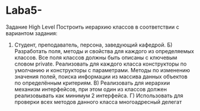 # Laba5-
Задание High Level
Построить иерархию классов в соответствии с вариантом задания:
1. Студент, преподаватель, персона, заведующий кафедрой.
Б) Разработать поля, методы и свойства для каждого из определяемых классов. Все поля классов
должны быть описаны с ключевым словом private. Реализовать для каждого класса конструкторы по
умолчанию и конструкторы с параметрами. Методы по изменению значения полей, поиска информации
из массива данных объектов по определённым критериям.
В) Реализовать для иерархии механизм интерфейсов, при этом один из классов должен
реализовывать как минимум 2 интерфейса.
Г) Использовать для проверки всех методов данного класса многоадресный делегат
